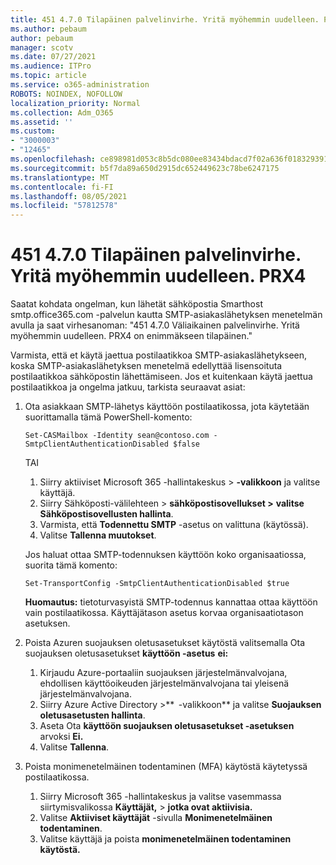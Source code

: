 ```yaml
---
title: 451 4.7.0 Tilapäinen palvelinvirhe. Yritä myöhemmin uudelleen. PRX4
ms.author: pebaum
author: pebaum
manager: scotv
ms.date: 07/27/2021
ms.audience: ITPro
ms.topic: article
ms.service: o365-administration
ROBOTS: NOINDEX, NOFOLLOW
localization_priority: Normal
ms.collection: Adm_O365
ms.assetid: ''
ms.custom:
- "3000003"
- "12465"
ms.openlocfilehash: ce898981d053c8b5dc080ee83434bdacd7f02a636f0183293915bacdb48ba4ef
ms.sourcegitcommit: b5f7da89a650d2915dc652449623c78be6247175
ms.translationtype: MT
ms.contentlocale: fi-FI
ms.lasthandoff: 08/05/2021
ms.locfileid: "57812578"
---
```

# <a name="451-470-temporary-server-error-please-try-again-later-prx4"></a>451 4.7.0 Tilapäinen palvelinvirhe. Yritä myöhemmin uudelleen. PRX4

Saatat kohdata ongelman, kun lähetät sähköpostia Smarthost smtp.office365.com -palvelun kautta SMTP-asiakaslähetyksen menetelmän avulla ja saat virhesanoman: "451 4.7.0 Väliaikainen palvelinvirhe. Yritä myöhemmin uudelleen. PRX4 on enimmäkseen tilapäinen." 

Varmista, että et käytä jaettua postilaatikkoa SMTP-asiakaslähetykseen, koska SMTP-asiakaslähetyksen menetelmä edellyttää lisensoituta postilaatikkoa sähköpostin lähettämiseen. Jos et kuitenkaan käytä jaettua postilaatikkoa ja ongelma jatkuu, tarkista seuraavat asiat:

1. Ota asiakkaan SMTP-lähetys käyttöön postilaatikossa, jota käytetään suorittamalla tämä PowerShell-komento:

    ```Set-CASMailbox -Identity sean@contoso.com -SmtpClientAuthenticationDisabled $false```

    TAI

    1. Siirry aktiiviset Microsoft 365 -hallintakeskus > **-valikkoon** ja valitse käyttäjä.
    1. Siirry Sähköposti-välilehteen > **sähköpostisovellukset >** **valitse Sähköpostisovellusten hallinta**. 
    1. Varmista, että **Todennettu SMTP** -asetus on valittuna (käytössä).
    1. Valitse **Tallenna muutokset**.
    
    Jos haluat ottaa SMTP-todennuksen käyttöön koko organisaatiossa, suorita tämä komento:

    `Set-TransportConfig -SmtpClientAuthenticationDisabled $true`
 
    **Huomautus:** tietoturvasyistä SMTP-todennus kannattaa ottaa käyttöön vain postilaatikossa. Käyttäjätason asetus korvaa organisaatiotason asetuksen.

2. Poista Azuren suojauksen oletusasetukset käytöstä valitsemalla Ota suojauksen oletusasetukset **käyttöön -asetus** **ei:**

    1. Kirjaudu Azure-portaaliin suojauksen järjestelmänvalvojana, ehdollisen käyttöoikeuden järjestelmänvalvojana tai yleisenä järjestelmänvalvojana.
    1. Siirry Azure Active Directory >**  -valikkoon** ja valitse **Suojauksen oletusasetusten hallinta**.
    1. Aseta Ota **käyttöön suojauksen oletusasetukset -asetuksen** arvoksi **Ei.**
    1. Valitse **Tallenna**.

3. Poista monimenetelmäinen todentaminen (MFA) käytöstä käytetyssä postilaatikossa.

    1. Siirry Microsoft 365 -hallintakeskus ja valitse vasemmassa siirtymisvalikossa **Käyttäjät,**  >  **jotka ovat aktiivisia.**
    1. Valitse **Aktiiviset käyttäjät** -sivulla **Monimenetelmäinen todentaminen**.
    1. Valitse käyttäjä ja poista **monimenetelmäinen todentaminen käytöstä.**

